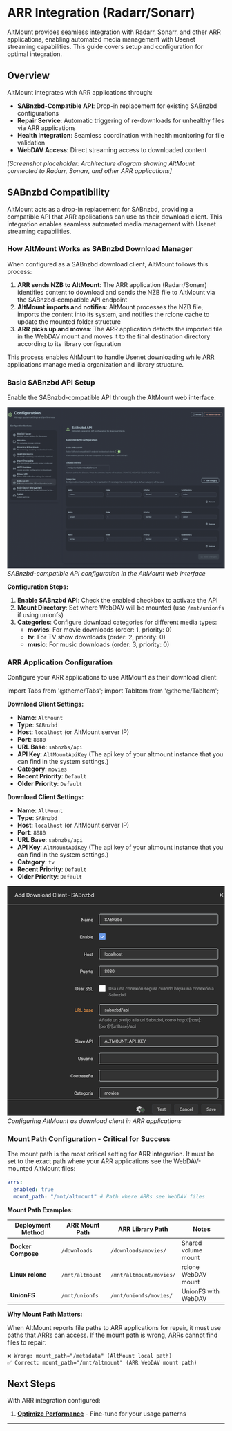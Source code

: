 # ARR Integration (Radarr/Sonarr)

AltMount provides seamless integration with Radarr, Sonarr, and other ARR applications, enabling automated media management with Usenet streaming capabilities. This guide covers setup and configuration for optimal integration.

## Overview

AltMount integrates with ARR applications through:

- **SABnzbd-Compatible API**: Drop-in replacement for existing SABnzbd configurations
- **Repair Service**: Automatic triggering of re-downloads for unhealthy files via ARR applications
- **Health Integration**: Seamless coordination with health monitoring for file validation
- **WebDAV Access**: Direct streaming access to downloaded content

_[Screenshot placeholder: Architecture diagram showing AltMount connected to Radarr, Sonarr, and other ARR applications]_

## SABnzbd Compatibility

AltMount acts as a drop-in replacement for SABnzbd, providing a compatible API that ARR applications can use as their download client. This integration enables seamless automated media management with Usenet streaming capabilities.

### How AltMount Works as SABnzbd Download Manager

When configured as a SABnzbd download client, AltMount follows this process:

1. **ARR sends NZB to AltMount**: The ARR application (Radarr/Sonarr) identifies content to download and sends the NZB file to AltMount via the SABnzbd-compatible API endpoint
2. **AltMount imports and notifies**: AltMount processes the NZB file, imports the content into its system, and notifies the rclone cache to update the mounted folder structure
3. **ARR picks up and moves**: The ARR application detects the imported file in the WebDAV mount and moves it to the final destination directory according to its library configuration

This process enables AltMount to handle Usenet downloading while ARR applications manage media organization and library structure.

### Basic SABnzbd API Setup

Enable the SABnzbd-compatible API through the AltMount web interface:

![SABnzbd Configuration](../../static/img/sabnzbd_config.png)
_SABnzbd-compatible API configuration in the AltMount web interface_

**Configuration Steps:**

1. **Enable SABnzbd API**: Check the enabled checkbox to activate the API
2. **Mount Directory**: Set where WebDAV will be mounted (use `/mnt/unionfs` if using unionfs)
3. **Categories**: Configure download categories for different media types:
   - **movies**: For movie downloads (order: 1, priority: 0)
   - **tv**: For TV show downloads (order: 2, priority: 0)
   - **music**: For music downloads (order: 3, priority: 0)

### ARR Application Configuration

Configure your ARR applications to use AltMount as their download client:

import Tabs from '@theme/Tabs';
import TabItem from '@theme/TabItem';

<Tabs>
<TabItem value="radarr" label="Radarr" default>

**Download Client Settings:**

- **Name**: `AltMount`
- **Type**: `SABnzbd`
- **Host**: `localhost` (or AltMount server IP)
- **Port**: `8080`
- **URL Base**: `sabnzbs/api`
- **API Key**: `AltMountApiKey` (The api key of your altmount instance that you can find in the system settings.)
- **Category**: `movies`
- **Recent Priority**: `Default`
- **Older Priority**: `Default`

</TabItem>
<TabItem value="sonarr" label="Sonarr">

**Download Client Settings:**

- **Name**: `AltMount`
- **Type**: `SABnzbd`
- **Host**: `localhost` (or AltMount server IP)
- **Port**: `8080`
- **URL Base**: `sabnzbs/api`
- **API Key**: `AltMountApiKey` (The api key of your altmount instance that you can find in the system settings.)
- **Category**: `tv`
- **Recent Priority**: `Default`
- **Older Priority**: `Default`

</TabItem>
</Tabs>

![ARR to AltMount Configuration](../../static/img/radarr_sabnzbd.png)
_Configuring AltMount as download client in ARR applications_

### Mount Path Configuration - Critical for Success

The mount path is the most critical setting for ARR integration. It must be set to the exact path where your ARR applications see the WebDAV-mounted AltMount files:

```yaml
arrs:
  enabled: true
  mount_path: "/mnt/altmount" # Path where ARRs see WebDAV files
```

**Mount Path Examples:**

| Deployment Method  | ARR Mount Path  | ARR Library Path        | Notes               |
| ------------------ | --------------- | ----------------------- | ------------------- |
| **Docker Compose** | `/downloads`    | `/downloads/movies/`    | Shared volume mount |
| **Linux rclone**   | `/mnt/altmount` | `/mnt/altmount/movies/` | rclone WebDAV mount |
| **UnionFS**        | `/mnt/unionfs`  | `/mnt/unionfs/movies/`  | UnionFS with WebDAV |

**Why Mount Path Matters:**

When AltMount reports file paths to ARR applications for repair, it must use paths that ARRs can access. If the mount path is wrong, ARRs cannot find files to repair:

```
❌ Wrong: mount_path="/metadata" (AltMount local path)
✅ Correct: mount_path="/mnt/altmount" (ARR WebDAV mount path)
```

## Next Steps

With ARR integration configured:

1. **[Optimize Performance](streaming.md)** - Fine-tune for your usage patterns

---
